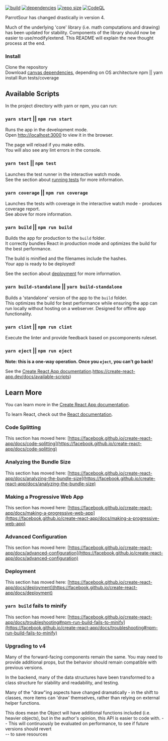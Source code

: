 [![build](https://img.shields.io/github/workflow/status/jemccarthy13/parrotsour/Node%20Build?style=for-the-badge)](https://github.com/jemccarthy13/parrotsour/actions/workflows/build.yml)
[![dependencies](https://img.shields.io/librariesio/github/jemccarthy13/parrotsour?style=for-the-badge)](https://libraries.io/github/jemccarthy13/parrotsour)
[![repo size](https://img.shields.io/github/repo-size/jemccarthy13/parrotsour?style=for-the-badge)](https://github.com/jemccarthy13/parrotsour)
[![CodeQL](https://img.shields.io/github/workflow/status/jemccarthy13/parrotsour/CodeQL?label=CodeQL&style=for-the-badge)](https://github.com/jemccarthy13/parrotsour/security/code-scanning)

ParrotSour has changed drastically in version 4.

Much of the underlying 'core' library (i.e. math computations and drawing)
has been updated for stability. Components of the library should now be easier
to use/modify/extend. This README will explain the new thought process at the end.

### Install

Clone the repository \
Download [canvas dependencies](https://www.npmjs.com/package/canvas), depending on OS architecture
npm || yarn install
Run tests/coverage

## Available Scripts

In the project directory with yarn or npm, you can run:

### `yarn start` || `npm run start`

Runs the app in the development mode.\
Open [http://localhost:3000](http://localhost:3000) to view it in the browser.

The page will reload if you make edits.\
You will also see any lint errors in the console.

### `yarn test` || `npm test`

Launches the test runner in the interactive watch mode.\
See the section about [running tests](https://facebook.github.io/create-react-app/docs/running-tests) for more information.

### `yarn coverage` || `npm run coverage`

Launches the tests with coverage in the interactive watch mode - produces coverage report.\
See above for more information.

### `yarn build` || `npm run build`

Builds the app for production to the `build` folder.\
It correctly bundles React in production mode and optimizes the build for the best performance.

The build is minified and the filenames include the hashes.\
Your app is ready to be deployed!

See the section about [deployment](https://facebook.github.io/create-react-app/docs/deployment) for more information.

### `yarn build-standalone` || `yarn build-standalone`

Builds a 'standalone' version of the app to the `build` folder.\
This optimizes the build for best performance while ensuring the app can run locally without hosting
on a webserver. Designed for offline app functionality.

### `yarn clint` || `npm run clint`

Execute the linter and provide feedback based on pscomponents ruleset.

### `yarn eject` || `npm run eject`

**Note: this is a one-way operation. Once you `eject`, you can’t go back!**

See the [Create React App documentation](https://facebook.github.io/create-react-app/docs/getting-started).https://create-react-app.dev/docs/available-scripts)

## Learn More

You can learn more in the [Create React App documentation](https://facebook.github.io/create-react-app/docs/getting-started).

To learn React, check out the [React documentation](https://reactjs.org/).

### Code Splitting

This section has moved here: [https://facebook.github.io/create-react-app/docs/code-splitting](https://facebook.github.io/create-react-app/docs/code-splitting)

### Analyzing the Bundle Size

This section has moved here: [https://facebook.github.io/create-react-app/docs/analyzing-the-bundle-size](https://facebook.github.io/create-react-app/docs/analyzing-the-bundle-size)

### Making a Progressive Web App

This section has moved here: [https://facebook.github.io/create-react-app/docs/making-a-progressive-web-app](https://facebook.github.io/create-react-app/docs/making-a-progressive-web-app)

### Advanced Configuration

This section has moved here: [https://facebook.github.io/create-react-app/docs/advanced-configuration](https://facebook.github.io/create-react-app/docs/advanced-configuration)

### Deployment

This section has moved here: [https://facebook.github.io/create-react-app/docs/deployment](https://facebook.github.io/create-react-app/docs/deployment)

### `yarn build` fails to minify

This section has moved here: [https://facebook.github.io/create-react-app/docs/troubleshooting#npm-run-build-fails-to-minify](https://facebook.github.io/create-react-app/docs/troubleshooting#npm-run-build-fails-to-minify)

### Upgrading to v4

Many of the forward-facing components remain the same. You may need to provide additional props,
but the behavior should remain compatible with previous versions.

In the backend, many of the data structures have been transformed to a class structure for
stability and readability, and testing.

Many of the "draw"ing aspects have changed dramatically - in the shift to classes, more items
can 'draw' themselves, rather than relying on external helper functions.

This does mean the Object will have additional functions included (i.e. heavier objects),
but in the author's opinion, this API is easier to code with.
-- This will continuously be evaluated on performance, to see if future versions should revert \
-- to save resources
